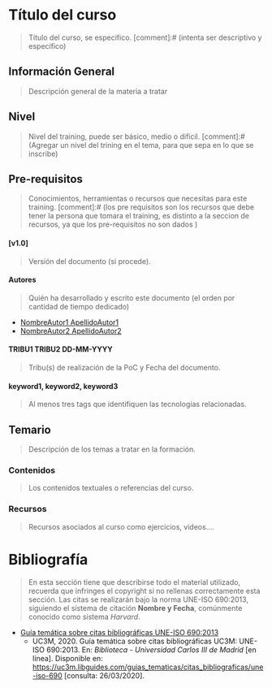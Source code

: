 # Título del curso
> Título del curso, se especifico.
[comment]:# (intenta ser descriptivo y específico)


## Información General
> Descripción general de la materia a tratar  

## Nivel
> Nivel del training, puede ser básico, medio o dificil.
[comment]:# (Agregar un nivel del trining en el tema, para que sepa en lo que se inscribe)


## Pre-requisitos
> Conocimientos, herramientas o recursos que necesitas para este training.
[comment]:# (los pre requisitos son los recursos que debe tener la persona que tomara el training, es distinto a la seccion de recursos, ya que los pre-requisitos no son dados )


#### [v1.0]
> Versión del documento (si procede).

#### Autores
> Quién ha desarrollado y escrito este documento (el orden por cantidad de tiempo dedicado)
* [NombreAutor1 ApellidoAutor1](mailto:nombre1.apellido1.next@bbva.com)
* [NombreAutor2 ApellidoAutor2](mailto:nombre2.apellido2.next@bbva.com)

#### TRIBU1 TRIBU2 DD-MM-YYYY
> Tribu(s) de realización de la PoC y Fecha del documento.

#### keyword1, keyword2, keyword3
> Al menos tres tags que identifiquen las tecnologías relacionadas.

## Temario
> Descripción de los temas a tratar en la formación.

### Contenidos
> Los contenidos textuales o referencias del curso.

### Recursos
> Recursos asociados al curso como ejercicios, videos….

# Bibliografía
> En esta sección tiene que describirse todo el material utilizado, recuerda que infringes el copyright si no rellenas correctamente esta sección. Las citas se realizarán bajo la norma UNE-ISO 690:2013, siguiendo el sistema de citación **Nombre y Fecha**, comúnmente conocido como sistema *Harvard*.
* [Guía temática sobre citas bibliográficas UNE-ISO 690:2013](https://uc3m.libguides.com/guias_tematicas/citas_bibliograficas/une-iso-690#articulo)
  - UC3M, 2020. Guía temática sobre citas bibliográficas UC3M: UNE-ISO 690:2013. En: *Biblioteca - Universidad Carlos III de Madrid* [en línea]. Disponible en: https://uc3m.libguides.com/guias_tematicas/citas_bibliograficas/une-iso-690 [consulta: 26/03/2020].
